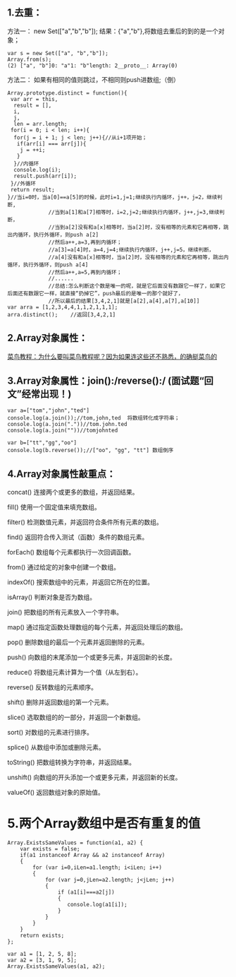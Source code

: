 1.去重：
---
方法一：
new Set(["a","b","b"]); 结果：{"a","b"},将数组去重后的到的是一个对象；
```大家都在发大家都在发大家都在发
var s = new Set(["a", "b","b"]);
Array.from(s);   
(2) ["a", "b"]0: "a"1: "b"length: 2__proto__: Array(0)
```
方法二：
如果有相同的值则跳过，不相同则push进数组;（倒）
```
Array.prototype.distinct = function(){
 var arr = this,
  result = [],
  i,
  j,
  len = arr.length;
 for(i = 0; i < len; i++){
  for(j = i + 1; j < len; j++){//从i+1项开始；
   if(arr[i] === arr[j]){
    j = ++i;
   }
  }//内循环
  console.log(i);
  result.push(arr[i]);
 }//外循环
 return result;
}//当i=0时，当a[0]==a[5]的时候，此时i=1,j=1;继续执行内循环，j++，j=2，继续判断,  
             //当到a[1]和a[7]相等时，i=2,j=2;继续执行内循环，j++,j=3,继续判断，
             //当到a[2]没有和a[x]相等时，当a[2]时，没有相等的元素和它再相等，跳出内循环，执行外循环，则push a[2]
             //然后a++,a=3,再到内循环；
             //a[3]=a[4]时，a=4,j=4;继续执行内循环，j++,j=5，继续判断，
             //a[4]没有和a[x]相等时，当a[2]时，没有相等的元素和它再相等，跳出内循环，执行外循环，则push a[4]
             //然后a++,a=5,再到内循环；
             //......
             //总结:怎么判断这个数是唯一的呢，就是它后面没有数跟它一样了，如果它后面还有数跟它一样，就直接“扔掉它”，push最后的是唯一的那个就好了，
             //所以最后的结果[3,4,2,1]就是[a[2],a[4],a[7],a[10]]
var arra = [1,2,3,4,4,1,1,2,1,1,1]; 
arra.distinct();    //返回[3,4,2,1]
```
2.Array对象属性：
---
[菜鸟教程：为什么要叫菜鸟教程呢？因为如果连这些还不熟悉，的确挺菜鸟的](http://www.runoob.com/jsref/jsref-obj-array.html)

3.Array对象属性：join():/reverse():/        (面试题“回文”经常出现！)
---
```
var a=["tom","john","ted"]
console.log(a.join());//tom,john,ted  将数组转化成字符串；
console.log(a.join("."))//tom.john.ted
console.log(a.join(""))//tomjohnted
```
```
var b=["tt","gg","oo"]
console.log(b.reverse());//["oo", "gg", "tt"] 数组倒序
```
4.Array对象属性敲重点：
---
concat()	连接两个或更多的数组，并返回结果。

fill()	使用一个固定值来填充数组。

filter()	检测数值元素，并返回符合条件所有元素的数组。

find()	返回符合传入测试（函数）条件的数组元素。


forEach()	数组每个元素都执行一次回调函数。

from()	通过给定的对象中创建一个数组。

indexOf()	搜索数组中的元素，并返回它所在的位置。

isArray()	判断对象是否为数组。

join()	把数组的所有元素放入一个字符串。

map()	通过指定函数处理数组的每个元素，并返回处理后的数组。

pop()	删除数组的最后一个元素并返回删除的元素。

push()	向数组的末尾添加一个或更多元素，并返回新的长度。

reduce()	将数组元素计算为一个值（从左到右）。

reverse()	反转数组的元素顺序。

shift()	删除并返回数组的第一个元素。

slice()	选取数组的的一部分，并返回一个新数组。

sort()	对数组的元素进行排序。

splice()	从数组中添加或删除元素。

toString()	把数组转换为字符串，并返回结果。

unshift()	向数组的开头添加一个或更多元素，并返回新的长度。

valueOf()	返回数组对象的原始值。

# 5.两个Array数组中是否有重复的值
```
Array.ExistsSameValues = function(a1, a2) {
    var exists = false;
    if(a1 instanceof Array && a2 instanceof Array)
    {
        for (var i=0,iLen=a1.length; i<iLen; i++)
        {
            for (var j=0,jLen=a2.length; j<jLen; j++)
            {
                if (a1[i]===a2[j])
                {
                   console.log(a1[i]);
                }
            }
        }
    }
    return exists;
};
 
var a1 = [1, 2, 5, 8];
var a2 = [3, 1, 9, 5];
Array.ExistsSameValues(a1, a2);
```


